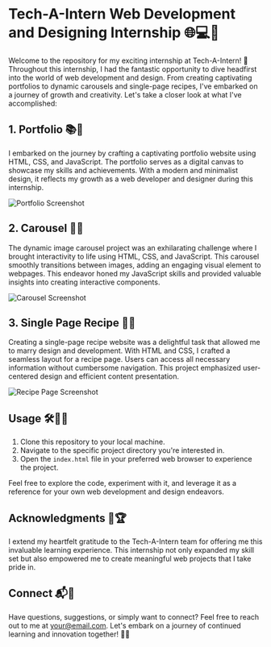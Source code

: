# Tech-A-Intern Web Development and Designing Internship 🌐💻🎨

Welcome to the repository for my exciting internship at Tech-A-Intern! 🚀 Throughout this internship, I had the fantastic opportunity to dive headfirst into the world of web development and design. From creating captivating portfolios to dynamic carousels and single-page recipes, I've embarked on a journey of growth and creativity. Let's take a closer look at what I've accomplished:

## 1. Portfolio 📚🎉

I embarked on the journey by crafting a captivating portfolio website using HTML, CSS, and JavaScript. The portfolio serves as a digital canvas to showcase my skills and achievements. With a modern and minimalist design, it reflects my growth as a web developer and designer during this internship.

![Portfolio Screenshot]()

## 2. Carousel 🌅🎠

The dynamic image carousel project was an exhilarating challenge where I brought interactivity to life using HTML, CSS, and JavaScript. This carousel smoothly transitions between images, adding an engaging visual element to webpages. This endeavor honed my JavaScript skills and provided valuable insights into creating interactive components.

![Carousel Screenshot](screenshots/carousel-screenshot.png)

## 3. Single Page Recipe 🍔📃

Creating a single-page recipe website was a delightful task that allowed me to marry design and development. With HTML and CSS, I crafted a seamless layout for a recipe page. Users can access all necessary information without cumbersome navigation. This project emphasized user-centered design and efficient content presentation.

![Recipe Page Screenshot](screenshots/recipe-page-screenshot.png)

## Usage 🛠️👩‍💻

1. Clone this repository to your local machine.
2. Navigate to the specific project directory you're interested in.
3. Open the `index.html` file in your preferred web browser to experience the project.

Feel free to explore the code, experiment with it, and leverage it as a reference for your own web development and design endeavors.

## Acknowledgments 🙌🏆

I extend my heartfelt gratitude to the Tech-A-Intern team for offering me this invaluable learning experience. This internship not only expanded my skill set but also empowered me to create meaningful web projects that I take pride in.

## Connect 📬🤝

Have questions, suggestions, or simply want to connect? Feel free to reach out to me at [your@email.com](mailto:your@email.com). Let's embark on a journey of continued learning and innovation together! 🌟🚀
